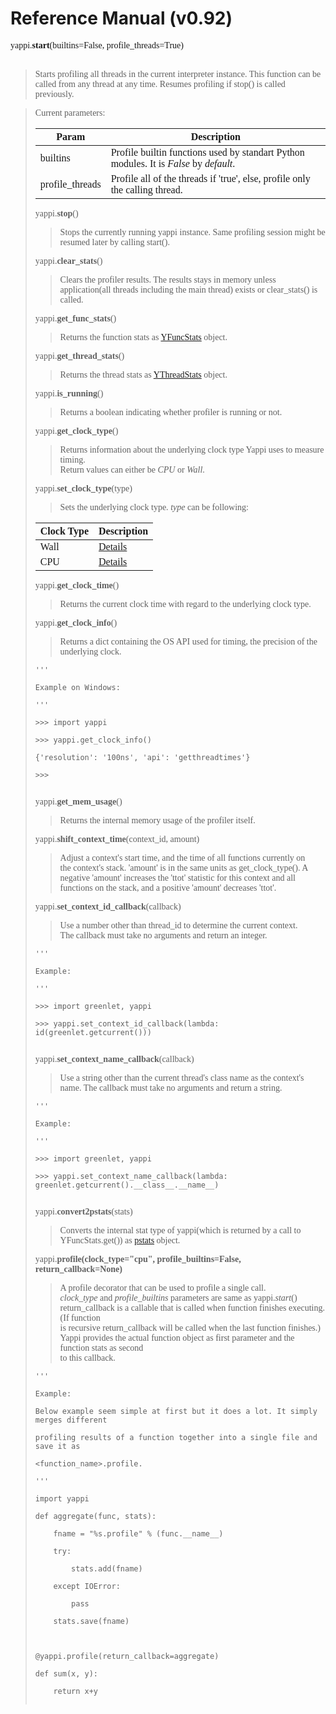 # Reference Manual (v0.92) #

<font face='Consolas'>
yappi.<b>start</b>(builtins=False, profile_threads=True)<br>
<br>
<blockquote>Starts profiling all threads in the current interpreter instance. This function can be called from any thread at any time. Resumes profiling if stop() is called previously.</blockquote>

<blockquote>Current parameters:<br>
<table><thead><th> <b>Param</b> </th><th> <b>Description</b> </th></thead><tbody>
<tr><td> builtins </td><td> Profile builtin functions used by standart Python modules. It is <i>False</i> by <i>default</i>. </td></tr>
<tr><td> profile_threads </td><td>  Profile all of the threads if 'true', else, profile only the calling thread. </td></tr></blockquote></tbody></table>

<font face='Consolas'>
yappi.<b>stop</b>()<br>
</font>

<blockquote>Stops the currently running yappi instance. Same profiling session might be resumed later by calling start().</blockquote>


<font face='Consolas'>
yappi.<b>clear_stats</b>()<br>
</font>

<blockquote>Clears the profiler results. The results stays in memory unless application(all threads including the main thread) exists or clear_stats() is called.</blockquote>


<font face='Consolas'>
yappi.<b>get_func_stats</b>()<br>
</font>

<blockquote>Returns the function stats as <a href='https://code.google.com/p/yappi/wiki/YFuncStats_v092'>YFuncStats</a>  object.</blockquote>


<font face='Consolas'>
yappi.<b>get_thread_stats</b>()<br>
</font>

<blockquote>Returns the thread stats as <a href='https://code.google.com/p/yappi/wiki/YThreadStats_v092'>YThreadStats</a>  object.</blockquote>


<font face='Consolas'>
yappi.<b>is_running</b>()<br>
</font>

<blockquote>Returns a boolean indicating whether profiler is running or not.</blockquote>


<font face='Consolas'>
yappi.<b>get_clock_type</b>()<br>
</font>

<blockquote>Returns information about the underlying clock type Yappi uses to measure timing.<br>
Return values can either be <i>CPU</i> or <i>Wall</i>.</blockquote>

<font face='Consolas'>
yappi.<b>set_clock_type</b>(type)<br>
</font>

<blockquote>Sets the underlying clock type. <i>type</i> can be following:</blockquote>

<table><thead><th> <b>Clock Type</b> </th><th> <b>Description</b> </th></thead><tbody>
<tr><td> Wall </td><td> <a href='http://en.wikipedia.org/wiki/Wall_time'>Details</a> </td></tr>
<tr><td> CPU </td><td> <a href='http://en.wikipedia.org/wiki/CPU_time'>Details</a> </td></tr></tbody></table>

<font face='Consolas'>
yappi.<b>get_clock_time</b>()<br>
</font>

<blockquote>Returns the current clock time with regard to the underlying clock type.</blockquote>

<font face='Consolas'>
yappi.<b>get_clock_info</b>()<br>
</font>

<blockquote>Returns a dict containing the OS API used for timing, the precision of the underlying clock.</blockquote>

<pre><code>'''<br>
Example on Windows:<br>
'''<br>
&gt;&gt;&gt; import yappi<br>
&gt;&gt;&gt; yappi.get_clock_info()<br>
{'resolution': '100ns', 'api': 'getthreadtimes'}<br>
&gt;&gt;&gt;<br>
</code></pre>

<font face='Consolas'>
yappi.<b>get_mem_usage</b>()<br>
</font>

<blockquote>Returns the internal memory usage of the profiler itself.</blockquote>


<font face='Consolas'>
yappi.<b>shift_context_time</b>(context_id, amount)<br>
</font>
<blockquote>Adjust a context's start time, and the time of all functions currently on<br>
the context's stack. 'amount' is in the same units as get_clock_type(). A<br>
negative 'amount' increases the 'ttot' statistic for this context and all<br>
functions on the stack, and a positive 'amount' decreases 'ttot'.</blockquote>

<font face='Consolas'>
yappi.<b>set_context_id_callback</b>(callback)<br>
</font>
<blockquote>Use a number other than thread_id to determine the current context.<br>
The callback must take no arguments and return an integer.</blockquote>

<pre><code>'''<br>
Example:<br>
'''<br>
&gt;&gt;&gt; import greenlet, yappi<br>
&gt;&gt;&gt; yappi.set_context_id_callback(lambda: id(greenlet.getcurrent()))<br>
</code></pre>

<font face='Consolas'>
yappi.<b>set_context_name_callback</b>(callback)<br>
</font>
<blockquote>Use a string other than the current thread's class name as the context's<br>
name. The callback must take no arguments and return a string.</blockquote>

<pre><code>'''<br>
Example:<br>
'''<br>
&gt;&gt;&gt; import greenlet, yappi<br>
&gt;&gt;&gt; yappi.set_context_name_callback(lambda: greenlet.getcurrent().__class__.__name__)<br>
</code></pre>

<font face='Consolas'>
yappi.<b>convert2pstats</b>(stats)<br>
</font>

<blockquote>Converts the internal stat type of yappi(which is returned by a call to YFuncStats.get()) as <a href='http://docs.python.org/3.4/library/profile.html#module-pstats'>pstats</a> object.</blockquote>

<font face='Consolas'>
yappi.<b>profile(clock_type="cpu", profile_builtins=False, return_callback=None)</b>
</font>

<blockquote>A profile decorator that can be used to profile a single call.<br>
<i>clock_type</i> and <i>profile_builtins</i> parameters are same as yappi.<i>start</i>()<br>
return_callback is a callable that is called when function finishes executing. (If function<br>
is recursive return_callback will be called when the last function finishes.)<br>
Yappi provides the actual function object as first parameter and the function stats as second<br>
to this callback.</blockquote>

<pre><code>'''<br>
Example:<br>
Below example seem simple at first but it does a lot. It simply merges different<br>
profiling results of a function together into a single file and save it as <br>
&lt;function_name&gt;.profile.<br>
'''<br>
import yappi<br>
def aggregate(func, stats):<br>
    fname = "%s.profile" % (func.__name__)<br>
    try: <br>
        stats.add(fname)<br>
    except IOError:<br>
        pass<br>
    stats.save(fname)<br>
<br>
@yappi.profile(return_callback=aggregate)<br>
def sum(x, y):<br>
    return x+y<br>
</code></pre>

</font>